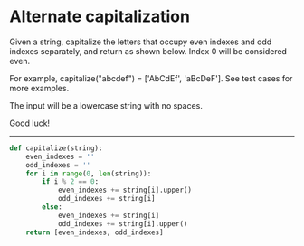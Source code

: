 # Alternate capitalization

Given a string, capitalize the letters that occupy even indexes and odd indexes separately, and return as shown below. Index 0 will be considered even.

For example, capitalize("abcdef") = ['AbCdEf', 'aBcDeF']. See test cases for more examples.

The input will be a lowercase string with no spaces.

Good luck!

---

```py
def capitalize(string):
    even_indexes = ''
    odd_indexes = ''
    for i in range(0, len(string)):
        if i % 2 == 0:
            even_indexes += string[i].upper()
            odd_indexes += string[i]
        else:
            even_indexes += string[i]
            odd_indexes += string[i].upper()
    return [even_indexes, odd_indexes]
```
